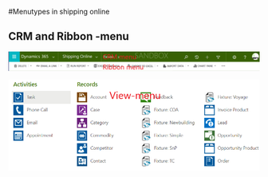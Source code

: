 #Menutypes in shipping online
## CRM and Ribbon -menu

![Menu example](./img/menutypes.PNG)

![View example](./img/view-menu.png)